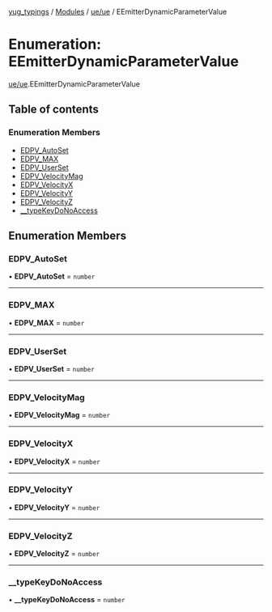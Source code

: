 [yug_typings](../README.md) / [Modules](../modules.md) / [ue/ue](../modules/ue_ue.md) / EEmitterDynamicParameterValue

# Enumeration: EEmitterDynamicParameterValue

[ue/ue](../modules/ue_ue.md).EEmitterDynamicParameterValue

## Table of contents

### Enumeration Members

- [EDPV\_AutoSet](ue_ue.EEmitterDynamicParameterValue.md#edpv_autoset)
- [EDPV\_MAX](ue_ue.EEmitterDynamicParameterValue.md#edpv_max)
- [EDPV\_UserSet](ue_ue.EEmitterDynamicParameterValue.md#edpv_userset)
- [EDPV\_VelocityMag](ue_ue.EEmitterDynamicParameterValue.md#edpv_velocitymag)
- [EDPV\_VelocityX](ue_ue.EEmitterDynamicParameterValue.md#edpv_velocityx)
- [EDPV\_VelocityY](ue_ue.EEmitterDynamicParameterValue.md#edpv_velocityy)
- [EDPV\_VelocityZ](ue_ue.EEmitterDynamicParameterValue.md#edpv_velocityz)
- [\_\_typeKeyDoNoAccess](ue_ue.EEmitterDynamicParameterValue.md#__typekeydonoaccess)

## Enumeration Members

### EDPV\_AutoSet

• **EDPV\_AutoSet** = `number`

___

### EDPV\_MAX

• **EDPV\_MAX** = `number`

___

### EDPV\_UserSet

• **EDPV\_UserSet** = `number`

___

### EDPV\_VelocityMag

• **EDPV\_VelocityMag** = `number`

___

### EDPV\_VelocityX

• **EDPV\_VelocityX** = `number`

___

### EDPV\_VelocityY

• **EDPV\_VelocityY** = `number`

___

### EDPV\_VelocityZ

• **EDPV\_VelocityZ** = `number`

___

### \_\_typeKeyDoNoAccess

• **\_\_typeKeyDoNoAccess** = `number`
